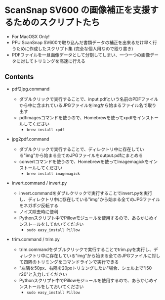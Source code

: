ScanSnap SV600 の画像補正を支援するためのスクリプトたち
=======================================================

*  For MacOSX Only!
*  PFU ScanSnap SV600で取り込んだ書類データの補正を出来るだけ早く行うために作成したスクリプト集 (完全な個人用なので殴り書き)
*  PDFファイルを一旦画像データとして分割してしまい、一つ一つの画像データに対してトリミングを高速に行える

Contents
--------
*  pdf2jpg.command
    -  ダブルクリックで実行することで、input.pdfという名前のPDFファイルから中に含まれているJPGファイルをimgから始まるファイル名で取り出す
    -  pdfimagesコマンドを使うので、Homebrewを使ってxpdfをインストールしてください
        +  `brew install xpdf`

*  jpg2pdf.command
    -  ダブルクリックで実行することで、ディレクトリ中に存在している"img"から始まる全てのJPGファイルをoutput.pdfにまとめる
    -  convertコマンドを使うので、Homebrewを使ってImagemagickをインストールしてください
        +  `brew install imagemagick`

*  invert.command / invert.py
    -  invert.commandをダブルクリックで実行することでinvert.pyを実行し、ディレクトリ中に存在している"img"から始まる全てのJPGファイルをネガポジ反転する
    -  ノイズ除去時に便利
    -  Pythonスクリプト中でPillowモジュールを使用するので、あらかじめインストールをしておいてください
        +  `sudo easy_install Pillow`

*  trim.command / trim.py
    -  trim.commandをダブルクリックで実行することでtrim.pyを実行し、ディレクトリ中に存在している"img"から始まる全てのJPGファイルに対して四隅のトリミングをコマンドラインで実行できる
    -  "左隅を50px、右隅を20pxトリミングしたい"場合、シェル上で"l50 r20"と入力してください
    -  Pythonスクリプト中でPillowモジュールを使用するので、あらかじめインストールをしておいてください
        +  `sudo easy_install Pillow`

